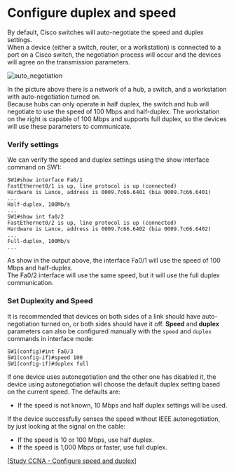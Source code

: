 # Configure duplex and speed

By default, Cisco switches will auto-negotiate the speed and duplex settings.<br>
When a device (either a switch, router, or a workstation) is connected to a port on a Cisco switch, the negotiation process will occur and the devices will agree on the transmission parameters.

<img src="https://www.dropbox.com/s/fc6unctru353fow/auto_negotiation.jpg?dl=1" alt="auto_negotiation" class="inline" />

In the picture above there is a network of a hub, a switch, and a workstation with auto-negotiation turned on.<br>
Because hubs can only operate in half duplex, the switch and hub will negotiate to use the speed of 100 Mbps and half-duplex.
The workstation on the right is capable of 100 Mbps and supports full duplex, so the devices will use these parameters to communicate.

### Verify settings

We can verify the speed and duplex settings using the show interface command on SW1:

```
SW1#show interface Fa0/1
FastEthernet0/1 is up, line protocol is up (connected)
Hardware is Lance, address is 0009.7c66.6401 (bia 0009.7c66.6401)
...
Half-duplex, 100Mb/s
...
SW1#show int fa0/2
FastEthernet0/2 is up, line protocol is up (connected)
Hardware is Lance, address is 0009.7c66.6402 (bia 0009.7c66.6402)
...
Full-duplex, 100Mb/s
...
```

As show in the output above, the interface Fa0/1 will use the speed of 100 Mbps and half-duplex.<br>
The Fa0/2 interface will use the same speed, but it will use the full duplex communication.

### Set Duplexity and Speed

It is recommended that devices on both sides of a link should have auto-negotiation turned on, or both sides should have it off.
**Speed** and **duplex** parameters can also be configured manually with the `speed` and `duplex` commands in interface mode:

```
SW1(config)#int Fa0/3
SW1(config-if)#speed 100
SW1(config-if)#duplex full
```

If one device uses autonegotiation and the other one has disabled it, the device using autonegotiation will choose the default duplex setting based on the current speed.
The defaults are:

- If the speed is not known, 10 Mbps and half duplex settings will be used.

If the device successfully senses the speed without IEEE autonegotiation, by just looking at the signal on the cable:

- If the speed is 10 or 100 Mbps, use half duplex.
- If the speed is 1,000 Mbps or faster, use full duplex.

[[Study CCNA - Configure speed and duplex](https://study-ccna.com/configure-speed-and-duplex/)]
